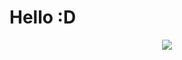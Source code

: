 <p align="center"><h1>Hello :D</h1></p>

<p align="center">
 <img src="https://cloud.githubusercontent.com/assets/23470045/20375289/ead3513c-acb0-11e6-97a3-47f1d37add65.gif"/>
</p>
